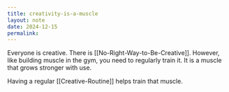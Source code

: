 ```yaml
---
title: creativity-is-a-muscle
layout: note
date: 2024-12-15
permalink:
---
```


Everyone is creative. There is [[No-Right-Way-to-Be-Creative]]. However, like building muscle in the gym, you need to regularly train it. It is a muscle that grows stronger with use. 

Having a regular [[Creative-Routine]] helps train that muscle.

